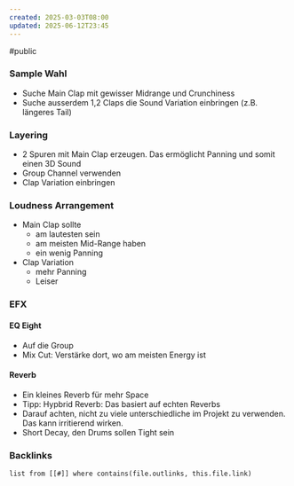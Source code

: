 ```yaml
---
created: 2025-03-03T08:00
updated: 2025-06-12T23:45
---
```

#public
### Sample Wahl
- Suche Main Clap mit gewisser Midrange und Crunchiness
- Suche ausserdem 1,2 Claps die Sound Variation einbringen (z.B. längeres Tail)

### Layering
- 2 Spuren mit Main Clap erzeugen. Das ermöglicht Panning und somit einen 3D Sound
- Group Channel verwenden
- Clap Variation einbringen

### Loudness Arrangement
- Main Clap sollte 
	- am lautesten sein
	- am meisten Mid-Range haben
	- ein wenig Panning
- Clap Variation
	- mehr Panning
	- Leiser

### EFX
#### EQ Eight
- Auf die Group
- Mix Cut: Verstärke dort, wo am meisten Energy ist

#### Reverb
- Ein kleines Reverb für mehr Space
- Tipp: Hypbrid Reverb: Das basiert auf echten Reverbs
- Darauf achten, nicht zu viele unterschiedliche im Projekt zu verwenden. Das kann irritierend wirken.
- Short Decay, den Drums sollen Tight sein


### Backlinks
```dataview 
list from [[#]] where contains(file.outlinks, this.file.link)
```

